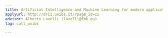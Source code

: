 ```yaml
---
title: Artificial Intelligence and Machine Learning for modern applications
applyurl: http://drii.unibs.it/?page_id=15
advisor: Alberto Lavelli (lavelli@fbk.eu)
tag: call_unibs

---
```

